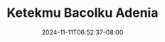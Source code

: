 --- 
title: "Ketekmu Bacolku Adenia"
description: "    Ketekmu Bacolku Adenia simontok   terbaru"
date: 2024-11-11T06:52:37-08:00
file_code: "2j1s438al4sm"
draft: false
cover: "14tyc5autxxp2cnr.jpg"
tags: ["Ketekmu", "Bacolku", "Adenia", "bokep-indo", "bokep-viral", "bokep-ig"]
length: 25
fld_id: "1483427"
foldername: "Adenia"
categories: ["Adenia"]
views: 0
---